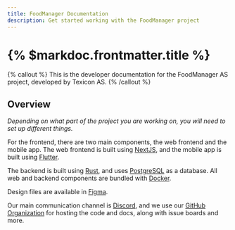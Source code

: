 ```yaml
---
title: FoodManager Documentation
description: Get started working with the FoodManager project
---
```


# {% $markdoc.frontmatter.title %}

{% callout %}
This is the developer documentation for the FoodManager AS project, developed by Texicon AS.
{% /callout %}

## Overview

*Depending on what part of the project you are working on, you will need to set up different 
things.*

For the frontend, there are two main components, the web frontend and the mobile app. The web 
frontend is built using [NextJS](https://nextjs.org/), and the mobile app is built using
[Flutter](https://flutter.dev/).

The backend is built using [Rust](https://www.rust-lang.org/), and uses
[PostgreSQL](https://www.postgresql.org/) as a database. All web and backend components are bundled with [Docker](https://www.docker.com/).

Design files are available in [Figma](https://www.figma.com/).

Our main communication channel is [Discord](https://discord.com/), and we use our 
[GitHub Organization](https://github.com/Texicon-AS) for hosting the code and docs, along with 
issue boards and more.
